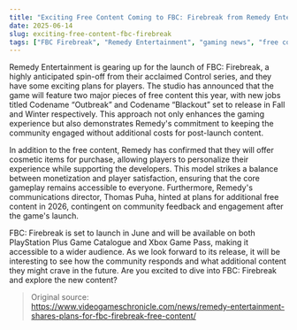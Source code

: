 ```yaml
---
title: "Exciting Free Content Coming to FBC: Firebreak from Remedy Entertainment"
date: 2025-06-14
slug: exciting-free-content-fbc-firebreak
tags: ["FBC Firebreak", "Remedy Entertainment", "gaming news", "free content"]
---
```


Remedy Entertainment is gearing up for the launch of FBC: Firebreak, a highly anticipated spin-off from their acclaimed Control series, and they have some exciting plans for players. The studio has announced that the game will feature two major pieces of free content this year, with new jobs titled Codename “Outbreak” and Codename “Blackout” set to release in Fall and Winter respectively. This approach not only enhances the gaming experience but also demonstrates Remedy's commitment to keeping the community engaged without additional costs for post-launch content.

In addition to the free content, Remedy has confirmed that they will offer cosmetic items for purchase, allowing players to personalize their experience while supporting the developers. This model strikes a balance between monetization and player satisfaction, ensuring that the core gameplay remains accessible to everyone. Furthermore, Remedy's communications director, Thomas Puha, hinted at plans for additional free content in 2026, contingent on community feedback and engagement after the game's launch.

FBC: Firebreak is set to launch in June and will be available on both PlayStation Plus Game Catalogue and Xbox Game Pass, making it accessible to a wider audience. As we look forward to its release, it will be interesting to see how the community responds and what additional content they might crave in the future. Are you excited to dive into FBC: Firebreak and explore the new content?

> Original source: https://www.videogameschronicle.com/news/remedy-entertainment-shares-plans-for-fbc-firebreak-free-content/